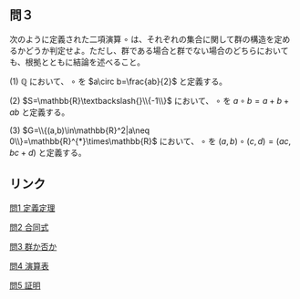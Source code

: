 ## 問３
次のように定義された二項演算 $\circ$ は、それぞれの集合に関して群の構造を定めるかどうか判定せよ。ただし、群である場合と群でない場合のどちらにおいても、根拠とともに結論を述べること。

(1) $\mathbb{Q}$ において、 $\circ$ を $a\circ b=\frac{ab}{2}$ と定義する。

(2) $S=\mathbb{R}\textbackslash{}\\{-1\\}$ において、 $\circ$ を $a\circ b=a+b+ab$ と定義する。

(3) $G=\\{(a,b)\in\mathbb{R}^2|a\neq 0\\}=\mathbb{R}^{*}\times\mathbb{R}$ において、 $\circ$ を $(a,b)\circ(c,d) =(ac,bc+d)$ と定義する。

## リンク
[問1 定義定理](test1-1.md)

[問2 合同式](test1-2.md)

[問3 群か否か](test1-3.md)

[問4 演算表](test1-4.md)

[問5 証明](test1-5.md)
